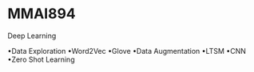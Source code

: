 # MMAI894
Deep Learning


•Data Exploration
•Word2Vec
•Glove
•Data Augmentation
•LTSM
•CNN
•Zero Shot Learning